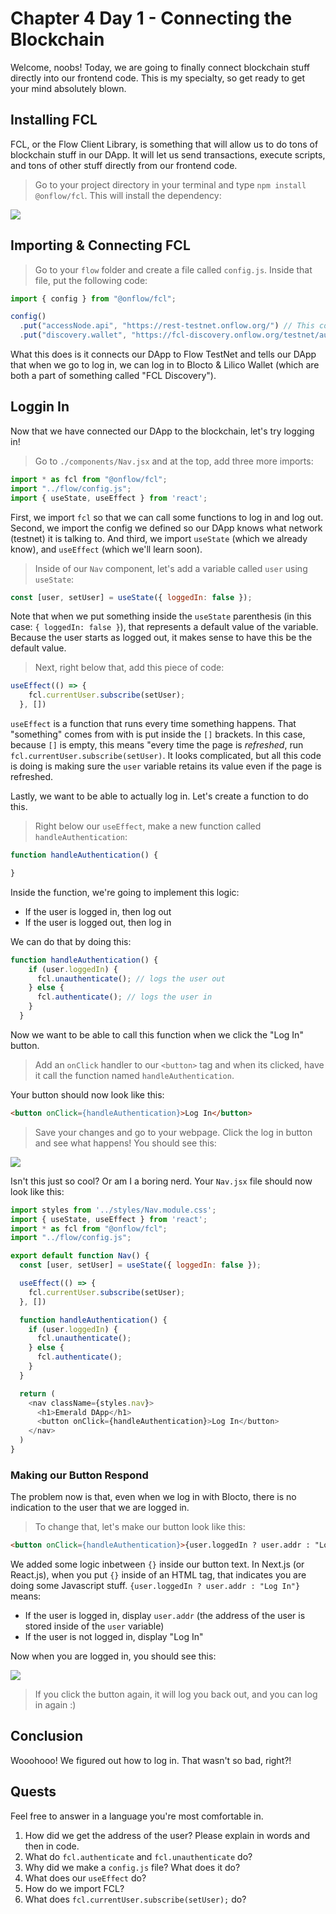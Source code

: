# Chapter 4 Day 1 - Connecting the Blockchain

Welcome, noobs! Today, we are going to finally connect blockchain stuff directly into our frontend code. This is my specialty, so get ready to get your mind absolutely blown.

## Installing FCL

FCL, or the Flow Client Library, is something that will allow us to do tons of blockchain stuff in our DApp. It will let us send transactions, execute scripts, and tons of other stuff directly from our frontend code. 

> Go to your project directory in your terminal and type `npm install @onflow/fcl`. This will install the dependency:

<img src="../images/install-fcl.png" />

## Importing & Connecting FCL

> Go to your `flow` folder and create a file called `config.js`. Inside that file, put the following code:

```javascript
import { config } from "@onflow/fcl";

config()
  .put("accessNode.api", "https://rest-testnet.onflow.org/") // This connects us to Flow TestNet
  .put("discovery.wallet", "https://fcl-discovery.onflow.org/testnet/authn/") // Allows us to connect to Blocto & Lilico Wallet
```

What this does is it connects our DApp to Flow TestNet and tells our DApp that when we go to log in, we can log in to Blocto & Lilico Wallet (which are both a part of something called "FCL Discovery").

## Loggin In

Now that we have connected our DApp to the blockchain, let's try logging in!

> Go to `./components/Nav.jsx` and at the top, add three more imports:
```javascript
import * as fcl from "@onflow/fcl";
import "../flow/config.js";
import { useState, useEffect } from 'react';
```

First, we import `fcl` so that we can call some functions to log in and log out. Second, we import the config we defined so our DApp knows what network (testnet) it is talking to. And third, we import `useState` (which we already know), and `useEffect` (which we'll learn soon).

> Inside of our `Nav` component, let's add a variable called `user` using `useState`:

```javascript
const [user, setUser] = useState({ loggedIn: false });
```

Note that when we put something inside the `useState` parenthesis (in this case: `{ loggedIn: false }`), that represents a default value of the variable. Because the user starts as logged out, it makes sense to have this be the default value.

> Next, right below that, add this piece of code:

```javascript
useEffect(() => {
    fcl.currentUser.subscribe(setUser);
  }, [])
```

`useEffect` is a function that runs every time something happens. That "something" comes from with is put inside the `[]` brackets. In this case, because `[]` is empty, this means "every time the page is *refreshed*, run `fcl.currentUser.subscribe(setUser)`. It looks complicated, but all this code is doing is making sure the `user` variable retains its value even if the page is refreshed.

Lastly, we want to be able to actually log in. Let's create a function to do this. 

> Right below our `useEffect`, make a new function called `handleAuthentication`:

```javascript
function handleAuthentication() {

}
```

Inside the function, we're going to implement this logic:
- If the user is logged in, then log out
- If the user is logged out, then log in

We can do that by doing this:

```javascript
function handleAuthentication() {
    if (user.loggedIn) {
      fcl.unauthenticate(); // logs the user out
    } else {
      fcl.authenticate(); // logs the user in
    }
  }
```

Now we want to be able to call this function when we click the "Log In" button. 

> Add an `onClick` handler to our `<button>` tag and when its clicked, have it call the function named `handleAuthentication`. 

Your button should now look like this:

```html
<button onClick={handleAuthentication}>Log In</button>
```

> Save your changes and go to your webpage. Click the log in button and see what happens! You should see this:

<img src="../images/logging-in-iframe.png" />

Isn't this just so cool? Or am I a boring nerd. Your `Nav.jsx` file should now look like this:

```javascript
import styles from '../styles/Nav.module.css';
import { useState, useEffect } from 'react';
import * as fcl from "@onflow/fcl";
import "../flow/config.js";

export default function Nav() {
  const [user, setUser] = useState({ loggedIn: false });

  useEffect(() => {
    fcl.currentUser.subscribe(setUser);
  }, [])

  function handleAuthentication() {
    if (user.loggedIn) {
      fcl.unauthenticate();
    } else {
      fcl.authenticate();
    }
  }

  return (
    <nav className={styles.nav}>
      <h1>Emerald DApp</h1>
      <button onClick={handleAuthentication}>Log In</button>
    </nav>
  )
}
```

### Making our Button Respond

The problem now is that, even when we log in with Blocto, there is no indication to the user that we are logged in. 

> To change that, let's make our button look like this:

```html
<button onClick={handleAuthentication}>{user.loggedIn ? user.addr : "Log In"}</button>
```

We added some logic inbetween `{}` inside our button text. In Next.js (or React.js), when you put `{}` inside of an HTML tag, that indicates you are doing some Javascript stuff. `{user.loggedIn ? user.addr : "Log In"}` means:
- If the user is logged in, display `user.addr` (the address of the user is stored inside of the `user` variable)
- If the user is not logged in, display "Log In"

Now when you are logged in, you should see this:

<img src="../images/displaying-address-login.png" />

> If you click the button again, it will log you back out, and you can log in again :)

## Conclusion

Wooohooo! We figured out how to log in. That wasn't so bad, right?!

## Quests

Feel free to answer in a language you're most comfortable in.

1. How did we get the address of the user? Please explain in words and then in code.
2. What do `fcl.authenticate` and `fcl.unauthenticate` do?
3. Why did we make a `config.js` file? What does it do?
4. What does our `useEffect` do?
5. How do we import FCL?
6. What does `fcl.currentUser.subscribe(setUser);` do?